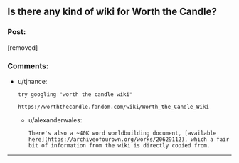 ## Is there any kind of wiki for Worth the Candle?

### Post:

[removed]

### Comments:

- u/tjhance:
  ```
  try googling "worth the candle wiki"

  https://worththecandle.fandom.com/wiki/Worth_the_Candle_Wiki
  ```

  - u/alexanderwales:
    ```
    There's also a ~40K word worldbuilding document, [available here](https://archiveofourown.org/works/20629112), which a fair bit of information from the wiki is directly copied from.
    ```

---

